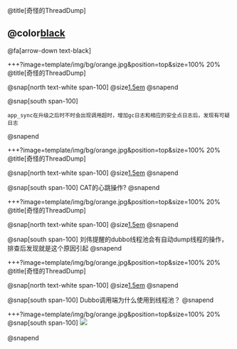 @title[奇怪的ThreadDump]

## @color[black](奇怪的ThreadDump)

@fa[arrow-down text-black]


+++?image=template/img/bg/orange.jpg&position=top&size=100% 20%
@title[奇怪的ThreadDump]

@snap[north text-white span-100]
@size[1.5em](现象)
@snapend

@snap[south span-100]
```
app_sync在升级之后时不时会出现调用超时，增加gc日志和相应的安全点日志后，发现有可疑日志
```
@snapend

+++?image=template/img/bg/orange.jpg&position=top&size=100% 20%
@title[奇怪的ThreadDump]

@snap[north text-white span-100]
@size[1.5em](猜想和解决)
@snapend

@snap[south span-100]
CAT的心跳操作?
@snapend

+++?image=template/img/bg/orange.jpg&position=top&size=100% 20%
@title[奇怪的ThreadDump]

@snap[north text-white span-100]
@size[1.5em](猜想和解决)
@snapend

@snap[south span-100]
刘伟提醒的dubbo线程池会有自动dump线程的操作，排查后发现就是这个原因引起
@snapend

+++?image=template/img/bg/orange.jpg&position=top&size=100% 20%
@title[奇怪的ThreadDump]

@snap[north text-white span-100]
@size[1.5em](猜想和解决)
@snapend

@snap[south span-100]
Dubbo调用端为什么使用到线程池？
@snapend

+++?image=template/img/bg/orange.jpg&position=top&size=100% 20%
@snap[south span-100]
![](http://wx1.sinaimg.cn/large/0060lm7Tly1g1wsgb76iij30ld0933ye.jpg)
<br><br>
@snapend

